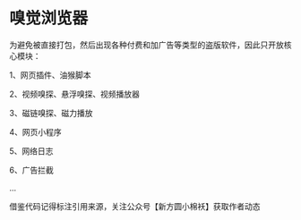 # 嗅觉浏览器

为避免被直接打包，然后出现各种付费和加广告等类型的盗版软件，因此只开放核心模块：

1、网页插件、油猴脚本

2、视频嗅探、悬浮嗅探、视频播放器

3、磁链嗅探、磁力播放

4、网页小程序

5、网络日志

6、广告拦截

...

借鉴代码记得标注引用来源，关注公众号【新方圆小棉袄】获取作者动态
